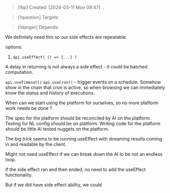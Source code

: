 
>[!tip] Created: [2024-03-11 Mon 09:47]

>[!question] Targets: 

>[!danger] Depends: 

We definitely need this so our side effects are repeatable.

options:
1. `api.useEffect( () => {...} )`

A delay in returning is not always a side effect - it could be batched computation.


`api.useTimeout()`
`api.useCron()` - trigger events on a schedule.
Somehow show in the chain that cron is active, so when browsing we can immediately know the status and history of executions.

When can we start using the platform for ourselves, so no more platform work needs be done ?

The spec for the platform should be reconciled by AI on the platform.
Testing for NL config should be on platform.
Writing code for the platform should be little AI tested nuggets on the platform.

The big trick seems to be running useEffect with streaming results coming in and readable by the client.

Might not need useEffect if we can break down the AI to be not an endless loop.

If the side effect ran and then ended, no need to add the useEffect functionality.

But if we did have side effect ability, we could 